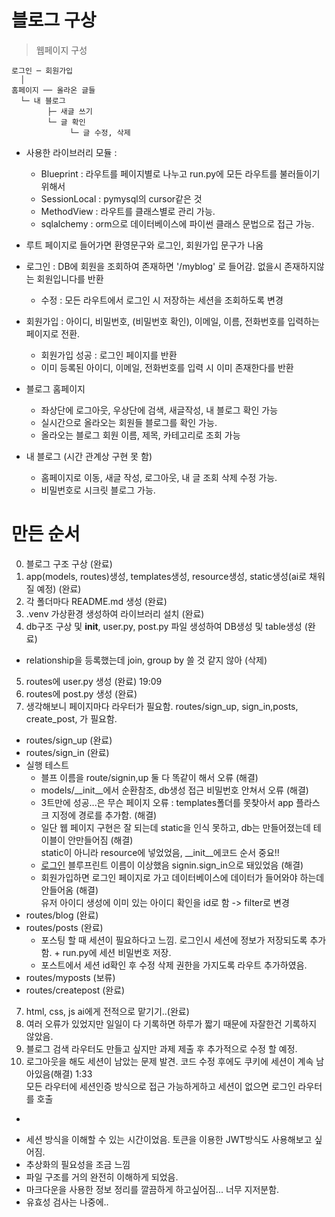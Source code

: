# 블로그 구상

>웹페이지 구성
```
로그인 ─ 회원가입
  │
홈페이지 ── 올라온 글들
  └─ 내 블로그
        ├─ 새글 쓰기
        └─ 글 확인
             └─ 글 수정, 삭제
```

- 사용한 라이브러리 모듈 : 
    - Blueprint : 라우트를 페이지별로 나누고 run.py에 모든 라우트를 불러들이기 위해서
    - SessionLocal : pymysql의 cursor같은 것
    - MethodView : 라우트를 클래스별로 관리 가능.
    - sqlalchemy : orm으로 데이터베이스에 파이썬 클래스 문법으로 접근 가능.

- 루트 페이지로 들어가면 환영문구와 로그인, 회원가입 문구가 나옴

- 로그인 : DB에 회원을 조회하여 존재하면 '/myblog' 로 들어감. 없을시 존재하지않는 회원입니다를 반환
    - 수정 : 모든 라우트에서 로그인 시 저장하는 세션을 조회하도록 변경

- 회원가입 : 아이디, 비밀번호, (비밀번호 확인), 이메일, 이름, 전화번호를 입력하는 페이지로 전환.
    - 회원가입 성공 : 로그인 페이지를 반환
    - 이미 등록된 아이디, 이메일, 전화번호를 입력 시 이미 존재한다를 반환

- 블로그 홈페이지 
    - 좌상단에 로그아웃, 우상단에 검색, 새글작성, 내 블로그 확인 가능
    - 실시간으로 올라오는 회원들 블로그를 확인 가능.
    - 올라오는 블로그 회원 이름, 제목, 카테고리로 조회 가능

- 내 블로그 (시간 관계상 구현 못 함)
    - 홈페이지로 이동, 새글 작성, 로그아웃, 내 글 조회 삭제 수정 가능.
    - 비밀번호로 시크릿 블로그 가능.


# 만든 순서
0. 블로그 구조 구상 (완료)
1. app(models, routes)생성, templates생성, resource생성, static생성(ai로 채워질 예정) (완료)
2. 각 폴더마다 README.md 생성 (완료)
3. .venv 가상환경 생성하여 라이브러리 설치 (완료)
4. db구조 구상 및 __init__, user.py, post.py 파일 생성하여 DB생성 및 table생성 (완료)
  - relationship을 등록했는데 join, group by 쓸 것 같지 않아 (삭제)
5. routes에 user.py 생성 (완료) 19:09
6. routes에 post.py 생성 (완료)
6. 생각해보니 페이지마다 라우터가 필요함. routes/sign_up, sign_in,posts, create_post, 가 필요함.
 - routes/sign_up (완료)
 - routes/sign_in (완료)
 - 실행 테스트
    - 블프 이름을 route/signin,up 둘 다 똑같이 해서 오류 (해결)
    - models/__init__에서 순환참조, db생성 접근 비밀번호 안쳐서 오류 (해결)
    - 3트만에 성공...은 무슨 페이지 오류 : templates폴더를 못찾아서 app 플라스크 지정에 경로를 추가함. (해결)
    - 일단 웹 페이지 구현은 잘 되는데 static을 인식 못하고, db는 만들어졌는데 테이블이 안만들어짐 (해결)  
    static이 아니라 resource에 넣었었음, __init__에코드 순서 중요!!
    - <a href="{{ url_for('signin.signin') }}">로그인</a> 블루프린트 이름이 이상했음 signin.sign_in으로 돼있었음 (해결)
    - 회원가입하면 로그인 페이지로 가고 데이터베이스에 데이터가 들어와야 하는데 안들어옴 (해결)  
    유저 아이디 생성에 이미 있는 아이디 확인을 id로 함 -> filter로 변경
 - routes/blog (완료)
 - routes/posts (완료)
    - 포스팅 할 때 세션이 필요하다고 느낌. 로그인시 세션에 정보가 저장되도록 추가함. + run.py에 세션 비밀번호 저장.
    - 포스트에서 세션 id확인 후 수정 삭제 권한을 가지도록 라우트 추가하였음.
 - routes/myposts (보류)
 - routes/createpost (완료)
7. html, css, js ai에게 전적으로 맡기기..(완료)
8. 여러 오류가 있었지만 일일이 다 기록하면 하루가 짧기 때문에 자잘한건 기록하지 않았음.
9. 블로그 검색 라우터도 만들고 싶지만 과제 제출 후 추가적으로 수정 할 예정.
10. 로그아웃을 해도 세션이 남았는 문제 발견. 코드 수정 후에도 쿠키에 세션이 계속 남아있음(해결) 1:33  
모든 라우터에 세션인증 방식으로 접근 가능하게하고 세션이 없으면 로그인 라우터를 호출
+
 - 세션 방식을 이해할 수 있는 시간이었음. 토큰을 이용한 JWT방식도 사용해보고 싶어짐.
 - 추상화의 필요성을 조금 느낌
 - 파일 구조를 거의 완전히 이해하게 되었음.
 - 마크다운을 사용한 정보 정리를 깔끔하게 하고싶어짐... 너무 지저분함.
 - 유효성 검사는 나중에..